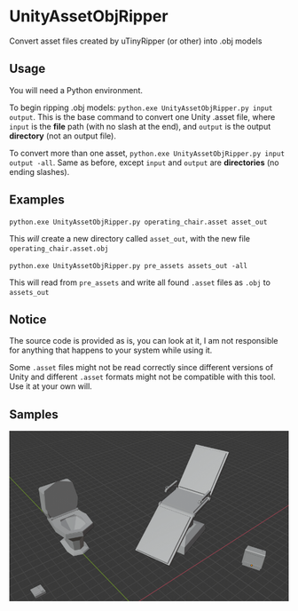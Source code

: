 # UnityAssetObjRipper
Convert asset files created by uTinyRipper (or other) into .obj models

## Usage
You will need a Python environment.

To begin ripping .obj models: `python.exe UnityAssetObjRipper.py input output`. This is the base command to convert one Unity .asset file, where `input` is the **file** path (with no slash at the end), and `output` is the output **directory** (not an output file).

To convert more than one asset, `python.exe UnityAssetObjRipper.py input output -all`. Same as before, except `input` and `output` are **directories** (no ending slashes).

## Examples

`python.exe UnityAssetObjRipper.py operating_chair.asset asset_out`

This *will* create a new directory called `asset_out`, with the new file `operating_chair.asset.obj`

`python.exe UnityAssetObjRipper.py pre_assets assets_out -all`

This will read from `pre_assets` and write all found `.asset` files as `.obj` to `assets_out`

## Notice

The source code is provided as is, you can look at it, I am not responsible for anything that happens to your system while using it. 

Some `.asset` files might not be read correctly since different versions of Unity and different `.asset` formats might not be compatible with this tool. Use it at your own will.

## Samples

![alt text](samples.png?raw=true "Title")
